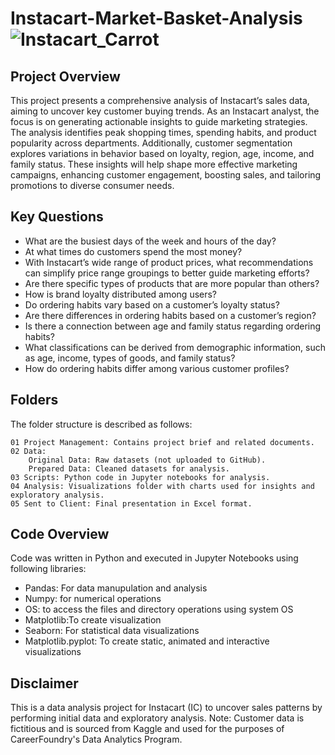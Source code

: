 # Instacart-Market-Basket-Analysis ![Instacart_Carrot](https://github.com/user-attachments/assets/735686d8-adb2-4a10-8cee-460c3a25ecc5)


## Project Overview
This project presents a comprehensive analysis of Instacart’s sales data, aiming to uncover key customer buying trends. As an Instacart analyst, the focus is on generating actionable insights to guide marketing strategies. The analysis identifies peak shopping times, spending habits, and product popularity across departments. Additionally, customer segmentation explores variations in behavior based on loyalty, region, age, income, and family status. These insights will help shape more effective marketing campaigns, enhancing customer engagement, boosting sales, and tailoring promotions to diverse consumer needs.

## Key Questions
* What are the busiest days of the week and hours of the day?
* At what times do customers spend the most money?
* With Instacart’s wide range of product prices, what recommendations can simplify price range groupings to better guide marketing efforts?
* Are there specific types of products that are more popular than others?
* How is brand loyalty distributed among users?
* Do ordering habits vary based on a customer’s loyalty status?
* Are there differences in ordering habits based on a customer’s region?
* Is there a connection between age and family status regarding ordering habits?
* What classifications can be derived from demographic information, such as age, income, types of goods, and family status?
* How do ordering habits differ among various customer profiles?

## Folders
The folder structure is described as follows:

    01 Project Management: Contains project brief and related documents.
    02 Data:
        Original Data: Raw datasets (not uploaded to GitHub).
        Prepared Data: Cleaned datasets for analysis.
    03 Scripts: Python code in Jupyter notebooks for analysis.
    04 Analysis: Visualizations folder with charts used for insights and exploratory analysis.
    05 Sent to Client: Final presentation in Excel format.

## Code Overview
Code was written in Python and executed in Jupyter Notebooks using following libraries:
* Pandas: For data manupulation and analysis
* Numpy: for numerical operations
* OS: to access the files and directory operations using system OS
* Matplotlib:To create visualization
* Seaborn: For statistical data visualizations
* Matplotlib.pyplot: To create static, animated and interactive visualizations
  
## Disclaimer
This is a data analysis project for Instacart (IC) to uncover sales patterns by performing initial data and exploratory analysis. Note: Customer data is fictitious and is sourced from Kaggle and used for the purposes of CareerFoundry's Data Analytics Program.
